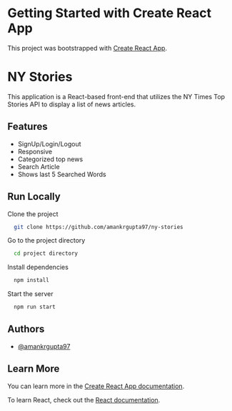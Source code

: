 # Getting Started with Create React App

This project was bootstrapped with [Create React App](https://github.com/facebook/create-react-app).

# NY Stories

This application is a React-based front-end that utilizes the NY Times Top Stories API to display a list of news articles.

## Features

- SignUp/Login/Logout
- Responsive
- Categorized top news
- Search Article
- Shows last 5 Searched Words

## Run Locally

Clone the project

```bash
  git clone https://github.com/amankrgupta97/ny-stories
```

Go to the project directory

```bash
  cd project directory
```

Install dependencies

```bash
  npm install
```

Start the server

```bash
  npm run start
```

## Authors

- [@amankrgupta97](https://www.github.com/amankrgupta97)

## Learn More

You can learn more in the [Create React App documentation](https://facebook.github.io/create-react-app/docs/getting-started).

To learn React, check out the [React documentation](https://reactjs.org/).
